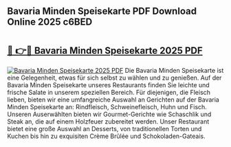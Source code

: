 ## Bavaria Minden Speisekarte PDF Download Online 2025 c6BED

# <h2><a href="http://gcc53k.nevu.top/?p=Bavaria+Minden+Speisekarte">🔗 👉🔴 Bavaria Minden Speisekarte 2025 PDF</a></h2>

[![Bavaria Minden Speisekarte 2025 PDF](https://i.imgur.com/dBaPXMq.png)](http://gcc53k.nevu.top/?p=Bavaria+Minden+Speisekarte)
Die Bavaria Minden Speisekarte ist eine Gelegenheit, etwas für sich selbst zu wählen und zu genießen. Auf der Bavaria Minden Speisekarte unseres Restaurants finden Sie leichte und frische Salate in unserem speziellen Bereich. Für diejenigen, die Fleisch lieben, bieten wir eine umfangreiche Auswahl an Gerichten auf der Bavaria Minden Speisekarte an: Rindfleisch, Schweinefleisch, Huhn und Fisch. Unseren Auserwählten bieten wir Gourmet-Gerichte wie Schaschlik und Steak an, die auf einem Holzfeuer zubereitet werden. Unser Restaurant bietet eine große Auswahl an Desserts, von traditionellen Torten und Kuchen bis hin zu exquisiten Crème Brûlée und Schokoladen-Gateais.

